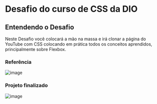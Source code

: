 
# Desafio do curso de CSS da DIO

## Entendendo o Desafio
Neste Desafio você colocará a mão na massa e irá clonar a página do YouTube com CSS colocando em prática todos os conceitos aprendidos, principalmente sobre Flexbox.

### Referência
![image](https://github.com/user-attachments/assets/873f7e50-b766-41c4-9d7b-0c133abef44a)


### Projeto finalizado
![image](https://github.com/user-attachments/assets/05b356f4-5d09-458d-8cee-f0cfc851c186)

 
